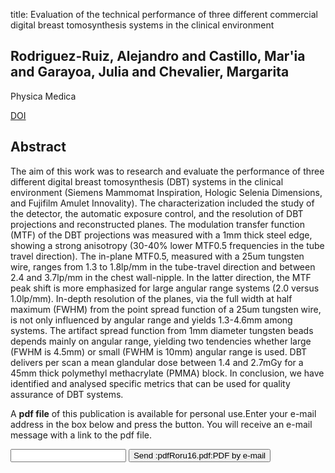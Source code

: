 title: Evaluation of the technical performance of three different commercial digital breast tomosynthesis systems in the clinical environment

## Rodriguez-Ruiz, Alejandro and Castillo, Mar'ia and Garayoa, Julia and Chevalier, Margarita
Physica Medica

<a href="https://doi.org/10.1016/j.ejmp.2016.05.001">DOI</a>

## Abstract
The aim of this work was to research and evaluate the performance of three different digital breast tomosynthesis (DBT) systems in the clinical environment (Siemens Mammomat Inspiration, Hologic Selenia Dimensions, and Fujifilm Amulet Innovality). The characterization included the study of the detector, the automatic exposure control, and the resolution of DBT projections and reconstructed planes. The modulation transfer function (MTF) of the DBT projections was measured with a 1mm thick steel edge, showing a strong anisotropy (30-40% lower MTF0.5 frequencies in the tube travel direction). The in-plane MTF0.5, measured with a 25um tungsten wire, ranges from 1.3 to 1.8lp/mm in the tube-travel direction and between 2.4 and 3.7lp/mm in the chest wall-nipple. In the latter direction, the MTF peak shift is more emphasized for large angular range systems (2.0 versus 1.0lp/mm). In-depth resolution of the planes, via the full width at half maximum (FWHM) from the point spread function of a 25um tungsten wire, is not only influenced by angular range and yields 1.3-4.6mm among systems. The artifact spread function from 1mm diameter tungsten beads depends mainly on angular range, yielding two tendencies whether large (FWHM is 4.5mm) or small (FWHM is 10mm) angular range is used. DBT delivers per scan a mean glandular dose between 1.4 and 2.7mGy for a 45mm thick polymethyl methacrylate (PMMA) block. In conclusion, we have identified and analysed specific metrics that can be used for quality assurance of DBT systems.

A <b>pdf file</b> of this publication is available for personal use.Enter your e-mail address in the box below and press the button. You will receive an e-mail message with a link to the pdf file.
<form action="sender.php">  <input type="text" name="email">  <input type="submit" value="Send :pdfRoru16.pdf:PDF by e-mail"></form>